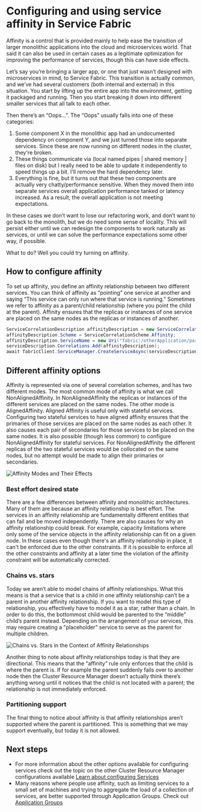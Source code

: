 <properties
   pageTitle="Service Fabric Cluster Resource Manager - Affinity | Microsoft Azure"
   description="Overview of configuring affinity for Service Fabric Services"
   services="service-fabric"
   documentationCenter=".net"
   authors="masnider"
   manager="timlt"
   editor=""/>

<tags
   ms.service="Service-Fabric"
   ms.devlang="dotnet"
   ms.topic="article"
   ms.tgt_pltfrm="NA"
   ms.workload="NA"
   ms.date="08/19/2016"
   ms.author="masnider"/>

# Configuring and using service affinity in Service Fabric

Affinity is a control that is provided mainly to help ease the transition of larger monolithic applications into the cloud and microservices world. That said it can also be used in certain cases as a legitimate optimization for improving the performance of services, though this can have side effects.

Let’s say you’re bringing a larger app, or one that just wasn’t designed with microservices in mind, to Service Fabric. This transition is actually common, and we’ve had several customers (both internal and external) in this situation. You start by lifting up the entire app into the environment, getting it packaged and running. Then you start breaking it down into different smaller services that all talk to each other.

Then there’s an “Oops...”. The “Oops” usually falls into one of these categories:

1. Some component X in the monolithic app had an undocumented dependency on component Y, and we just turned those into separate services. Since these are now running on different nodes in the cluster, they're broken.
2.	These things communicate via (local named pipes | shared memory | files on disk) but I really need to be able to update it independently to speed things up a bit. I'll remove the hard dependency later.
3.	Everything is fine, but it turns out that these two components are actually very chatty/performance sensitive. When they moved them into separate services overall application performance tanked or latency increased. As a result, the overall application is not meeting expectations.

In these cases we don’t want to lose our refactoring work, and don’t want to go back to the monolith, but we do need some sense of locality. This will persist either until we can redesign the components to work naturally as services, or until we can solve the performance expectations some other way, if possible.

What to do? Well you could try turning on affinity.

## How to configure affinity
To set up affinity, you define an affinity relationship between two different services. You can think of affinity as “pointing” one service at another and saying “This service can only run where that service is running.” Sometimes we refer to affinity as a parent/child relationship (where you point the child at the parent). Affinity ensures that the replicas or instances of one service are placed on the same nodes as the replicas or instances of another.

``` csharp
ServiceCorrelationDescription affinityDescription = new ServiceCorrelationDescription();
affinityDescription.Scheme = ServiceCorrelationScheme.Affinity;
affinityDescription.ServiceName = new Uri("fabric:/otherApplication/parentService");
serviceDescription.Correlations.Add(affinityDescription);
await fabricClient.ServiceManager.CreateServiceAsync(serviceDescription);
```

## Different affinity options
Affinity is represented via one of several correlation schemes, and has two different modes. The most common mode of affinity is what we call NonAlignedAffinity. In NonAlignedAffinity the replicas or instances of the different services are placed on the same nodes. The other mode is AlignedAffinity. Aligned Affinity is useful only with stateful services. Configuring two stateful services to have aligned affinity ensures that the primaries of those services are placed on the same nodes as each other. It also causes each pair of secondaries for those services to be placed on the same nodes. It is also possible (though less common) to configure NonAlignedAffinity for stateful services. For NonAlignedAffinity the different replicas of the two stateful services would be collocated on the same nodes, but no attempt would be made to align their primaries or secondaries.

![Affinity Modes and Their Effects][Image1]

### Best effort desired state
There are a few differences between affinity and monolithic architectures. Many of them are because an affinity relationship is best effort. The services in an affinity relationship are fundamentally different entities that can fail and be moved independently. There are also causes for why an affinity relationship could break. For example, capacity limitations where only some of the service objects in the affinity relationship can fit on a given node. In these cases even though there's an affinity relationship in place, it can't be enforced due to the other constraints. If it is possible to enforce all the other constraints and affinity at a later time the violation of the affinity constraint will be automatically corrected.  

### Chains vs. stars
Today we aren’t able to model chains of affinity relationships. What this means is that a service that is a child in one affinity relationship can’t be a parent in another affinity relationship. If you want to model this type of relationship, you effectively have to model it as a star, rather than a chain. In order to do this, the bottommost child would be parented to the “middle” child’s parent instead. Depending on the arrangement of your services, this may require creating a "placeholder" service to serve as the parent for multiple children.

![Chains vs. Stars in the Context of Affinity Relationships][Image2]

Another thing to note about affinity relationships today is that they are directional. This means that the “affinity” rule only enforces that the child is where the parent is. If for example the parent suddenly fails over to another node then the Cluster Resource Manager doesn’t actually think there’s anything wrong until it notices that the child is not located with a parent; the relationship is not immediately enforced.

### Partitioning support
The final thing to notice about affinity is that affinity relationships aren’t supported where the parent is partitioned. This is something that we may support eventually, but today it is not allowed.

## Next steps
- For more information about the other options available for configuring services check out the topic on the other Cluster Resource Manager configurations available [Learn about configuring Services](service-fabric-cluster-resource-manager-configure-services.md)
- Many reasons where people use affinity, such as limiting services to a small set of machines and trying to aggregate the load of a collection of services, are better supported through Application Groups. Check out [Application Groups](service-fabric-cluster-resource-manager-application-groups.md)

[Image1]:./media/service-fabric-cluster-resource-manager-advanced-placement-rules-affinity/cluster-resrouce-manager-affinity-modes.png
[Image2]:./media/service-fabric-cluster-resource-manager-advanced-placement-rules-affinity/cluster-resource-manager-chains-vs-stars.png
